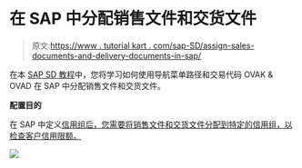 # 在 SAP 中分配销售文件和交货文件

> 原文:[https://www . tutorial kart . com/sap-SD/assign-sales-documents-and-delivery-documents-in-sap/](https://www.tutorialkart.com/sap-sd/assign-sales-documents-and-delivery-documents-in-sap/)

在本 [SAP SD 教程](https://www.tutorialkart.com/sap-sd/sap-sd-training-tutorial/)中，您将学习如何使用导航菜单路径和交易代码 OVAK & OVAD 在 SAP 中分配销售文件和交货文件。

**配置目的**

在 SAP 中定义[信用组后，您需要将销售文件和交货文件分配到特定的信用组，以检查客户信用限额。](https://www.tutorialkart.com/sap-sd/what-is-credit-group-define-credit-groups-in-sap/)

[![](../Images/925da31b32d6bc3827932f6c8afb11bb.png)](https://www.tutorialkart.com/)